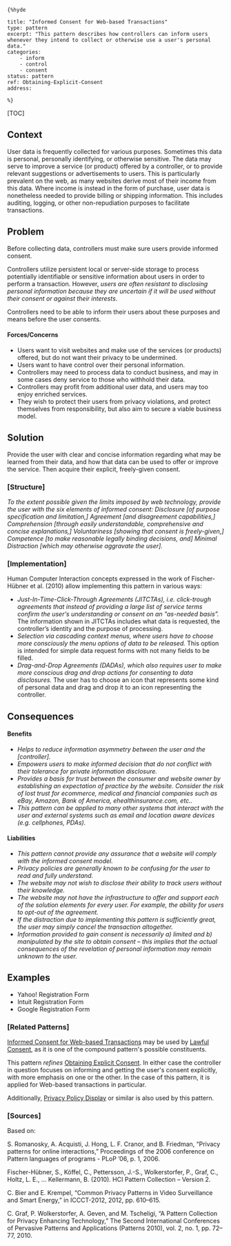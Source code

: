     {%hyde

    title: "Informed Consent for Web-based Transactions"
    type: pattern
    excerpt: "This pattern describes how controllers can inform users whenever they intend to collect or otherwise use a user's personal data."
    categories:
        - inform
        - control
        - consent
    status: pattern
    ref: Obtaining-Explicit-Consent
    address:

    %}

[TOC]

<!--### [Also Known As]-->
<!-- All other names the pattern is known by.-->



## Context
<!-- The situations in which the pattern may apply.-->

User data is frequently collected for various purposes. Sometimes this data is personal, personally identifying, or otherwise sensitive. The data may serve to improve a service (or product) offered by a controller, or to provide relevant suggestions or advertisements to users. This is particularly prevalent on the web, as many websites derive most of their income from this data. Where income is instead in the form of purchase, user data is nonetheless needed to provide billing or shipping information. This includes auditing, logging, or other non-repudiation purposes to facilitate transactions.

## Problem
<!-- The problem a pattern addresses, including a list of forces describing why a problem might be difficult to solve.-->

Before collecting data, controllers must make sure users provide informed consent.

Controllers utilize persistent local or server-side storage to process potentially identifiable or sensitive information about users in order to perform a transaction. However, _users are often resistant to disclosing personal information because they are uncertain if it will be used without their consent or against their interests_.

Controllers need to be able to inform their users about these purposes and means before the user consents.

#### Forces/Concerns
- Users want to visit websites and make use of the services (or products) offered, but do not want their privacy to be undermined.
- Users want to have control over their personal information.
- Controllers may need to process data to conduct business, and may in some cases deny service to those who withhold their data.
- Controllers may profit from additional user data, and users may too enjoy enriched services.
- They wish to protect their users from privacy violations, and protect themselves from responsibility, but also aim to secure a viable business model.

## Solution
<!-- A concise description of how the pattern addresses the problem.-->

Provide the user with clear and concise information regarding what may be learned from their data, and how that data can be used to offer or improve the service. Then acquire their explicit, freely-given consent.

### [Structure]
<!--A detailed specification of the structural aspects of the pattern. A class diagram if applicable.-->

_To the extent possible given the limits imposed by web technology, provide the user with the six elements of informed consent: Disclosure [of purpose specification and limitation,] Agreement [and disagreement capabilities,] Comprehension [through easily understandable, comprehensive and concise explanations,] Voluntariness [showing that consent is freely-given,] Competence [to make reasonable legally binding decisions, and] Minimal Distraction [which may otherwise aggravate the user]._

### [Implementation]
<!--Guidelines for implementing the pattern; code fragments; suggested PETS; policy fragments.-->
Human Computer Interaction concepts expressed in the work of Fischer-Hübner et al. (2010) allow implementing this pattern in various ways:
- _Just-In-Time-Click-Through Agreements (JITCTAs), i.e. click-trough agreements that instead of providing a large list of service terms confirm the user's understanding or consent on an "as-needed basis”._ The information shown in JITCTAs includes what data is requested, the controller’s identity and the purpose of processing.
- _Selection via cascading context menus, where users have to choose more consciously the menu options of data to be released._ This option is intended for simple data request forms with not many fields to be filled.
- _Drag-and-Drop Agreements (DADAs), which also requires user to make more conscious drag and drop actions for consenting to data disclosures._ The user has to choose an icon that represents some kind of personal data and drag and drop it to an icon representing the controller.


## Consequences
<!--The advantages (benefits) and disadvantages (liabilities) of applying the pattern.-->

#### Benefits
- _Helps to reduce information asymmetry between the user and the [controller]._
- _Empowers users to make informed decision that do not conflict with their tolerance for private information disclosure._
- _Provides a basis for trust between the consumer and website owner by establishing an expectation of practice by the website. Consider the risk of lost trust for ecommerce, medical and financial companies such as eBay, Amazon, Bank of America, ehealthinsurance.com, etc.._
- _This pattern can be applied to many other systems that interact with the user and external systems such as email and location aware devices (e.g. cellphones, PDAs)._

#### Liabilities
- _This pattern cannot provide any assurance that a website will comply with the informed consent model._
- _Privacy policies are generally known to be confusing for the user to read and fully understand._
- _The website may not wish to disclose their ability to track users without their knowledge._
- _The website may not have the infrastructure to offer and support each of the solution elements for every user. For example, the ability for users to opt-out of the agreement._
- _If the distraction due to implementing this pattern is sufficiently great, the user may simply cancel the transaction altogether._
- _Information provided to gain consent is necessarily a) limited and b) manipulated by the site to obtain consent – this implies that the actual consequences of the revelation of personal information may remain unknown to the user._

<!--### [Constraints]-->
<!-- limitations as a consequence of applying the pattern.-->



## Examples
<!--Motivational example to see how the pattern is applied.-->

* Yahoo! Registration Form
* Intuit Registration Form
* Google Registration Form

<!--### [Known Uses]-->
<!-- Pointers to various applications of the pattern.-->



<!--## See Also-->
<!-- Any pointers to relevant information, not contained in the subfields below.-->



### [Related Patterns]
<!-- Supporting and conflicting patterns-->

[Informed Consent for Web-based Transactions](Informed-Consent-for-Web-based-Transactions) may be used by [Lawful Consent](Lawful-Consent), as it is one of the compound pattern's possible constituents.

This pattern _refines_ [Obtaining Explicit Consent](Obtaining-Explicit-Consent). In either case the controller in question focuses on informing and getting the user's consent explicitly, with more emphasis on one or the other. In the case of this pattern, it is applied for Web-based transactions in particular.

Additionally, [Privacy Policy Display](Privacy-Policy-Display) or similar is also used by this pattern.

### [Sources]
<!-- References to the original source of the pattern.-->

Based on:

S. Romanosky, A. Acquisti, J. Hong, L. F. Cranor, and B. Friedman, “Privacy patterns for online interactions,” Proceedings of the 2006 conference on Pattern languages of programs - PLoP ’06, p. 1, 2006.

Fischer-Hübner, S., Köffel, C., Pettersson, J.-S., Wolkerstorfer, P., Graf, C., Holtz, L. E., … Kellermann, B. (2010). HCI Pattern Collection – Version 2.

C. Bier and E. Krempel, “Common Privacy Patterns in Video Surveillance and Smart Energy,” in ICCCT-2012, 2012, pp. 610–615.

C. Graf, P. Wolkerstorfer, A. Geven, and M. Tscheligi, “A Pattern Collection for Privacy Enhancing Technology,” The Second International Conferences of Pervasive Patterns and Applications (Patterns 2010), vol. 2, no. 1, pp. 72–77, 2010.

<!--## General Comments-->
<!-- Separate discussion on the pattern.-->



<!--## Tags-->
<!-- User definable descriptors for additional correlation.-->





